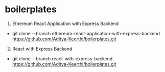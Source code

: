 # boilerplates

1. Ethereum React Application with Express Backend 
 * git clone --branch ethereum-react-application-with-express-backend https://github.com/Aditya-Keerthi/boilerplates.git
2. React with Express Backend
 * git clone --branch react-with-express-backend https://github.com/Aditya-Keerthi/boilerplates.git
